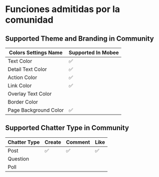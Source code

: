 # Funciones admitidas por la comunidad
## Supported Theme and Branding in Community
| Colors Settings Name  | Supported In Mobee |
| --------------------- | ------------------ |
| Text Color            |         ✅         |
| Detail Text Color     |         ✅         |
| Action Color          |         ✅         |
| Link Color            |         ✅         |
| Overlay Text Color    |                    |
| Border Color          |                    |
| Page Background Color |         ✅         |

## Supported Chatter Type in Community
| Chatter Type | Create | Comment | Like |
| ------------ | ------ | ------- | ---- |
| Post         |   ✅   |   ✅   |  ✅  |
| Question     |        |         |      |
| Poll         |        |         |      |
